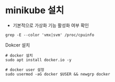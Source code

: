 # minikube 설치


- 기본적으로 가상화 기능 활성화 여부 확인

```
grep -E --color 'vmx|svm' /proc/cpuinfo
```


Dokcer 설치 
```
# docker 설치
sudo apt install docker.io -y

# docker user 설정 
﻿sudo usermod -aG docker $USER && newgrp docker


```
